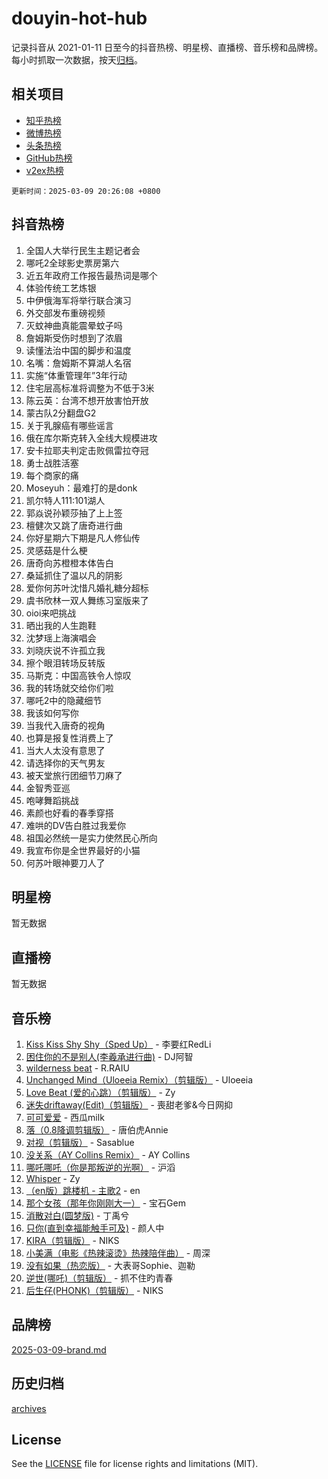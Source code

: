 # douyin-hot-hub

记录抖音从 2021-01-11 日至今的抖音热榜、明星榜、直播榜、音乐榜和品牌榜。每小时抓取一次数据，按天[归档](archives)。

## 相关项目

- [知乎热榜](https://github.com/lonnyzhang423/zhihu-hot-hub)
- [微博热榜](https://github.com/lonnyzhang423/weibo-hot-hub)
- [头条热榜](https://github.com/lonnyzhang423/toutiao-hot-hub)
- [GitHub热榜](https://github.com/lonnyzhang423/github-hot-hub)
- [v2ex热榜](https://github.com/lonnyzhang423/v2ex-hot-hub)


`更新时间：2025-03-09 20:26:08 +0800`

## 抖音热榜

1. 全国人大举行民生主题记者会
1. 哪吒2全球影史票房第六
1. 近五年政府工作报告最热词是哪个
1. 体验传统工艺炼银
1. 中伊俄海军将举行联合演习
1. 外交部发布重磅视频
1. 灭蚊神曲真能震晕蚊子吗
1. 詹姆斯受伤时想到了浓眉
1. 读懂法治中国的脚步和温度
1. 名嘴：詹姆斯不算湖人名宿
1. 实施“体重管理年”3年行动
1. 住宅层高标准将调整为不低于3米
1. 陈云英：台湾不想开放害怕开放
1. 蒙古队2分翻盘G2
1. 关于乳腺癌有哪些谣言
1. 俄在库尔斯克转入全线大规模进攻
1. 安卡拉耶夫判定击败佩雷拉夺冠
1. 勇士战胜活塞
1. 每个商家的痛
1. Moseyuh：最难打的是donk
1. 凯尔特人111:101湖人
1. 郭焱说孙颖莎抽了上上签
1. 檀健次又跳了唐奇进行曲
1. 你好星期六下期是凡人修仙传
1. 灵感菇是什么梗
1. 唐奇向苏橙橙本体告白
1. 桑延抓住了温以凡的阴影
1. 爱你何苏叶沈惜凡婚礼糖分超标
1. 虞书欣林一双人舞练习室版来了
1. oioi来吧挑战
1. 晒出我的人生跑鞋
1. 沈梦瑶上海演唱会
1. 刘晓庆说不许孤立我
1. 擦个眼泪转场反转版
1. 马斯克：中国高铁令人惊叹
1. 我的转场就交给你们啦
1. 哪吒2中的隐藏细节
1. 我该如何写你
1. 当我代入唐奇的视角
1. 也算是报复性消费上了
1. 当大人太没有意思了
1. 请选择你的天气男友
1. 被天堂旅行团细节刀麻了
1. 金智秀亚巡
1. 咆哮舞蹈挑战
1. 素颜也好看的春季穿搭
1. 难哄的DV告白胜过我爱你
1. 祖国必然统一是实力使然民心所向
1. 我宣布你是全世界最好的小猫
1. 何苏叶眼神要刀人了

## 明星榜

暂无数据

## 直播榜

暂无数据

## 音乐榜

1. [Kiss Kiss Shy Shy（Sped Up）](https://sf3-cdn-tos.douyinstatic.com/obj/tos-cn-ve-2774/oYpXDAeGgQK0zfPaji7iKUixpCXFGILeLGmvYA) - 李要红RedLi
1. [困住你的不是别人(李羲承进行曲)](https://sf5-hl-cdn-tos.douyinstatic.com/obj/tos-cn-ve-2774/okWrrVL1iQGZbfHVeCPAe7IaerYfM2jEQi5mNI) - DJ阿智
1. [wilderness beat](https://sf3-cdn-tos.douyinstatic.com/obj/tos-cn-ve-2774/o0oBmODSFCpfFdLRGzAAFC2ah9AIMEQfAOueVE) - R.RAIU
1. [Unchanged Mind（Uloeeia Remix）（剪辑版）](https://sf3-cdn-tos.douyinstatic.com/obj/tos-cn-ve-2774/oIHYu1YfsziJqmggAqBsXOiiI2Y1QB6I61RsMW) - Uloeeia
1. [Love Beat  (爱的心跳）（剪辑版）](https://sf3-cdn-tos.douyinstatic.com/obj/tos-cn-ve-2774/oUlARwvEINIisZ9nCnKMZiYFGfCCYLtDADDBge) - Zy
1. [迷失driftaway(Edit)（剪辑版）](https://sf5-hl-cdn-tos.douyinstatic.com/obj/tos-cn-ve-2774/ogaa1xGNeFO6FCaMgO8PzzAceEI4fBLDMi15H3) - 喪甜老爹&今日网抑
1. [可可爱爱](https://sf3-cdn-tos.douyinstatic.com/obj/tos-cn-ve-2774/0deb1e75aea643b9927ba26aaafa29dd) - 西瓜milk
1. [落（0.8降调剪辑版）](https://sf3-cdn-tos.douyinstatic.com/obj/tos-cn-ve-2774/ociN0WUv3APijBYr6DUmAHmdkZ5MjM6gIF3iA) - 唐伯虎Annie
1. [对视（剪辑版）](https://sf3-cdn-tos.douyinstatic.com/obj/tos-cn-ve-2774/ogKtIhiB0WfAa18F9z3uWODMtZi2ysB1VuAIsQ) - Sasablue
1. [没关系（AY Collins Remix）](https://sf3-cdn-tos.douyinstatic.com/obj/tos-cn-ve-2774/oIBbI5Ghw4zdUCQMJrDEFaAQilZP3EIDSi7MW) - AY Collins
1. [哪吒哪吒（你是那叛逆的光啊）](https://sf3-cdn-tos.douyinstatic.com/obj/tos-cn-ve-2774/oUkQCgCDnBanFehFEFQDxCQntAOIfp9gyZYFVo) - 沪滔
1. [Whisper](https://sf3-cdn-tos.douyinstatic.com/obj/tos-cn-ve-2774/oEeYKDxIDCFuArkftgkGqCnG7xZtRC2rEMKBQi) - Zy
1. [（en版）跳楼机 - 主歌2](https://sf5-hl-cdn-tos.douyinstatic.com/obj/tos-cn-ve-2774/oklN6GvgQ2L8DpPeaAGf1gPeyKzjXFwHIwoCZv) - en
1. [那个女孩（那年你刚刚大一）](https://sf6-cdn-tos.douyinstatic.com/obj/tos-cn-ve-2774/o4IZw7TlivwiBBBMA2rIgWrGNIrjFroh6bPqQ) - 宝石Gem
1. [消散对白(圆梦版)](https://sf3-cdn-tos.douyinstatic.com/obj/tos-cn-ve-2774/og4jB5I5IizzoZVAAAzWgBMAsMDWoArfwBOiFs) - 丁禹兮
1. [只你(直到幸福能触手可及)](https://sf5-hl-cdn-tos.douyinstatic.com/obj/tos-cn-ve-2774/o0lBkRDzFTeaVSUz3ZZSCBVtZ5DIMQGfgmEAuE) - 颜人中
1. [KIRA（剪辑版）](https://sf5-hl-cdn-tos.douyinstatic.com/obj/tos-cn-ve-2774/o0Bq3TvdHqOfzihWrHyABMociuMA3Inwsbx9Wi) - NIKS
1. [小美满（电影《热辣滚烫》热辣陪伴曲）](https://sf3-cdn-tos.douyinstatic.com/obj/tos-cn-ve-2774/o0GAn2lSgfZIDUgtevCGDQYnFg4CwnrBaxbTZL) - 周深
1. [没有如果（热恋版）](https://sf5-hl-cdn-tos.douyinstatic.com/obj/tos-cn-ve-2774/o4iETqbxIThtCXlBeV0DfAhZsbCFGhagYupnMx) - 大表哥Sophie、迦勒
1. [逆世(哪吒)（剪辑版）](https://sf3-cdn-tos.douyinstatic.com/obj/tos-cn-ve-2774/oMIEZAfEogrLnzfDWMBiZKCWuXIUFLtRDsOFWs) - 抓不住旳青春
1. [后生仔(PHONK)（剪辑版）](https://sf5-hl-cdn-tos.douyinstatic.com/obj/tos-cn-ve-2774/o0TzmfumdQAJ1aGG9F5LfTXIYeGcqYKRPAeFdJ) - NIKS

## 品牌榜

[2025-03-09-brand.md](archives/2025-03-09-brand.md)

## 历史归档

[archives](archives)

## License

See the [LICENSE](LICENSE) file for license rights and limitations (MIT).
